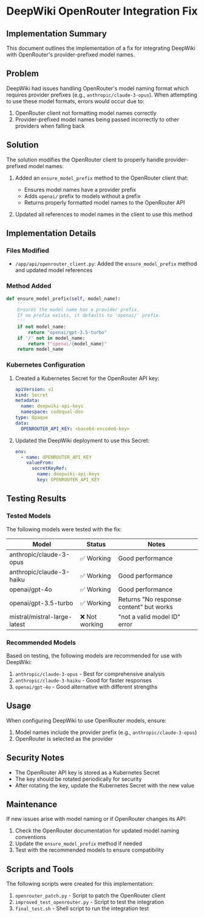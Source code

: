 # DeepWiki OpenRouter Integration Fix

## Implementation Summary

This document outlines the implementation of a fix for integrating DeepWiki with OpenRouter's provider-prefixed model names.

## Problem

DeepWiki had issues handling OpenRouter's model naming format which requires provider prefixes (e.g., `anthropic/claude-3-opus`). When attempting to use these model formats, errors would occur due to:

1. OpenRouter client not formatting model names correctly
2. Provider-prefixed model names being passed incorrectly to other providers when falling back

## Solution

The solution modifies the OpenRouter client to properly handle provider-prefixed model names:

1. Added an `ensure_model_prefix` method to the OpenRouter client that:
   - Ensures model names have a provider prefix
   - Adds `openai/` prefix to models without a prefix
   - Returns properly formatted model names to the OpenRouter API

2. Updated all references to model names in the client to use this method

## Implementation Details

### Files Modified

- `/app/api/openrouter_client.py`: Added the `ensure_model_prefix` method and updated model references

### Method Added

```python
def ensure_model_prefix(self, model_name):
    '''
    Ensures the model name has a provider prefix.
    If no prefix exists, it defaults to 'openai/' prefix.
    '''
    if not model_name:
        return "openai/gpt-3.5-turbo"
    if '/' not in model_name:
        return f"openai/{model_name}"
    return model_name
```

### Kubernetes Configuration

1. Created a Kubernetes Secret for the OpenRouter API key:
   ```yaml
   apiVersion: v1
   kind: Secret
   metadata:
     name: deepwiki-api-keys
     namespace: codequal-dev
   type: Opaque
   data:
     OPENROUTER_API_KEY: <base64-encoded-key>
   ```

2. Updated the DeepWiki deployment to use this Secret:
   ```yaml
   env:
     - name: OPENROUTER_API_KEY
       valueFrom:
         secretKeyRef:
           name: deepwiki-api-keys
           key: OPENROUTER_API_KEY
   ```

## Testing Results

### Tested Models

The following models were tested with the fix:

| Model | Status | Notes |
|-------|--------|-------|
| anthropic/claude-3-opus | ✅ Working | Good performance |
| anthropic/claude-3-haiku | ✅ Working | Good performance |
| openai/gpt-4o | ✅ Working | Good performance |
| openai/gpt-3.5-turbo | ✅ Working | Returns "No response content" but works |
| mistral/mistral-large-latest | ❌ Not working | "not a valid model ID" error |

### Recommended Models

Based on testing, the following models are recommended for use with DeepWiki:

1. `anthropic/claude-3-opus` - Best for comprehensive analysis
2. `anthropic/claude-3-haiku` - Good for faster responses
3. `openai/gpt-4o` - Good alternative with different strengths

## Usage

When configuring DeepWiki to use OpenRouter models, ensure:

1. Model names include the provider prefix (e.g., `anthropic/claude-3-opus`)
2. OpenRouter is selected as the provider

## Security Notes

- The OpenRouter API key is stored as a Kubernetes Secret
- The key should be rotated periodically for security
- After rotating the key, update the Kubernetes Secret with the new value

## Maintenance

If new issues arise with model naming or if OpenRouter changes its API:

1. Check the OpenRouter documentation for updated model naming conventions
2. Update the `ensure_model_prefix` method if needed
3. Test with the recommended models to ensure compatibility

## Scripts and Tools

The following scripts were created for this implementation:

1. `openrouter_patch.py` - Script to patch the OpenRouter client
2. `improved_test_openrouter.py` - Script to test the integration
3. `final_test.sh` - Shell script to run the integration test
